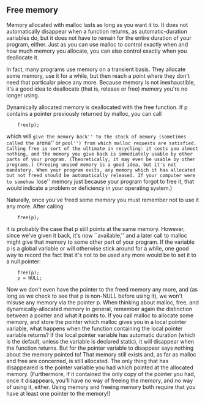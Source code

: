 Free memory
------------

Memory allocated with malloc lasts as long as you want it to. It does not automatically disappear when a function returns, as automatic-duration variables do, but it does not have to remain for the entire duration of your program, either. Just as you can use malloc to control exactly when and how much memory you allocate, you can also control exactly when you deallocate it.

In fact, many programs use memory on a transient basis. They allocate some memory, use it for a while, but then reach a point where they don't need that particular piece any more. Because memory is not inexhaustible, it's a good idea to deallocate (that is, release or free) memory you're no longer using.

Dynamically allocated memory is deallocated with the free function. If p contains a pointer previously returned by malloc, you can call
```
    free(p);
```
which will ``give the memory back'' to the stock of memory (sometimes called the ``arena'' or ``pool'') from which malloc requests are satisfied. Calling free is sort of the ultimate in recycling: it costs you almost nothing, and the memory you give back is immediately usable by other parts of your program. (Theoretically, it may even be usable by other programs.)
(Freeing unused memory is a good idea, but it's not mandatory. When your program exits, any memory which it has allocated but not freed should be automatically released. If your computer were to somehow ``lose'' memory just because your program forgot to free it, that would indicate a problem or deficiency in your operating system.)

Naturally, once you've freed some memory you must remember not to use it any more. After calling
```
    free(p);
```
it is probably the case that p still points at the same memory. However, since we've given it back, it's now ``available,'' and a later call to malloc might give that memory to some other part of your program. If the variable p is a global variable or will otherwise stick around for a while, one good way to record the fact that it's not to be used any more would be to set it to a null pointer:
```
    free(p);
    p = NULL;
```
Now we don't even have the pointer to the freed memory any more, and (as long as we check to see that p is non-NULL before using it), we won't misuse any memory via the pointer p.
When thinking about malloc, free, and dynamically-allocated memory in general, remember again the distinction between a pointer and what it points to. If you call malloc to allocate some memory, and store the pointer which malloc gives you in a local pointer variable, what happens when the function containing the local pointer variable returns? If the local pointer variable has automatic duration (which is the default, unless the variable is declared static), it will disappear when the function returns. But for the pointer variable to disappear says nothing about the memory pointed to! That memory still exists and, as far as malloc and free are concerned, is still allocated. The only thing that has disappeared is the pointer variable you had which pointed at the allocated memory. (Furthermore, if it contained the only copy of the pointer you had, once it disappears, you'll have no way of freeing the memory, and no way of using it, either. Using memory and freeing memory both require that you have at least one pointer to the memory!)
